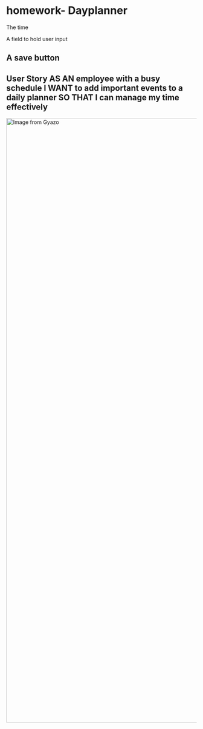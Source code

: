 # homework- Dayplanner
The time


A field to hold user input


A save button
----------------------------------------------------------------------

User Story
AS AN employee with a busy schedule
I WANT to add important events to a daily planner
SO THAT I can manage my time effectively
----------------------------------------------------------------------


<a href="https://gyazo.com/92e8eb36712a7b6cfa877c27f5db0509"><img src="https://i.gyazo.com/92e8eb36712a7b6cfa877c27f5db0509.gif" alt="Image from Gyazo" width="1600"/></a>

